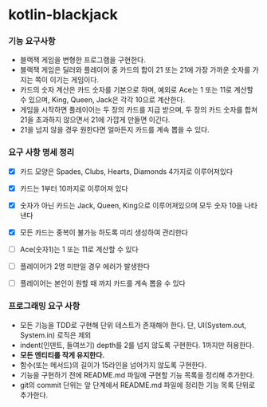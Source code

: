 # kotlin-blackjack

### 기능 요구사항
- 블랙잭 게임을 변형한 프로그램을 구현한다. 
- 블랙잭 게임은 딜러와 플레이어 중 카드의 합이 21 또는 21에 가장 가까운 숫자를 가지는 쪽이 이기는 게임이다.
- 카드의 숫자 계산은 카드 숫자를 기본으로 하며, 예외로 Ace는 1 또는 11로 계산할 수 있으며, King, Queen, Jack은 각각 10으로 계산한다.
- 게임을 시작하면 플레이어는 두 장의 카드를 지급 받으며, 두 장의 카드 숫자를 합쳐 21을 초과하지 않으면서 21에 가깝게 만들면 이긴다. 
- 21을 넘지 않을 경우 원한다면 얼마든지 카드를 계속 뽑을 수 있다.

### 요구 사항 명세 정리
- [x] 카드 모양은 Spades, Clubs, Hearts, Diamonds 4가지로 이루어져있다
- [x] 카드는 1부터 10까지로 이루어져 있다
- [x] 숫자가 아닌 카드는 Jack, Queen, King으로 이루어져있으며 모두 숫자 10을 나타낸다
- [x] 모든 카드는 중복이 불가능 하도록 미리 생성하여 관리한다
- [ ] Ace(숫자1)는 1 또는 11로 계산할 수 있다
- [ ] 플레이어가 2명 미만일 경우 에러가 발생한다
- [ ] 플레이어는 본인이 원할 때 까지 카드를 계속 뽑을 수 있다


### 프로그래밍 요구 사항
- 모든 기능을 TDD로 구현해 단위 테스트가 존재해야 한다. 단, UI(System.out, System.in) 로직은 제외
- indent(인덴트, 들여쓰기) depth를 2를 넘지 않도록 구현한다. 1까지만 허용한다.
- **모든 엔티티를 작게 유지한다.**
- 함수(또는 메서드)의 길이가 15라인을 넘어가지 않도록 구현한다.
- 기능을 구현하기 전에 README.md 파일에 구현할 기능 목록을 정리해 추가한다.
- git의 commit 단위는 앞 단계에서 README.md 파일에 정리한 기능 목록 단위로 추가한다.
